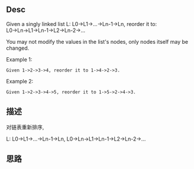 ## Desc

Given a singly linked list L: L0→L1→…→Ln-1→Ln,
reorder it to: L0→Ln→L1→Ln-1→L2→Ln-2→…

You may not modify the values in the list's nodes, only nodes itself may be changed.

Example 1:

```
Given 1->2->3->4, reorder it to 1->4->2->3.
```

Example 2:

```
Given 1->2->3->4->5, reorder it to 1->5->2->4->3.
```



## 描述

对链表重新排序,

 L: L0→L1→…→Ln-1→Ln,
 L0→Ln→L1→Ln-1→L2→Ln-2→…

## 思路

